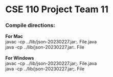 <h1>CSE 110 Project Team 11</h1>
<h3>Compile directions:</h3>
<p>
<strong>For Mac</strong><br>
javac -cp ../lib/json-20230227.jar:. File.java<br>
java -cp ../lib/json-20230227.jar:. File<br>
<br>
<strong>For Windows</strong><br>
javac -cp ../lib/json-20230227.jar;. File.java<br>
java -cp ../lib/json-20230227.jar;. File<br>
</p>